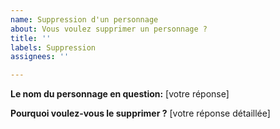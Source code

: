 ```yaml
---
name: Suppression d'un personnage
about: Vous voulez supprimer un personnage ?
title: ''
labels: Suppression
assignees: ''

---
```


**Le nom du personnage en question:**
[votre réponse]

**Pourquoi voulez-vous le supprimer ?**
[votre réponse détaillée]
